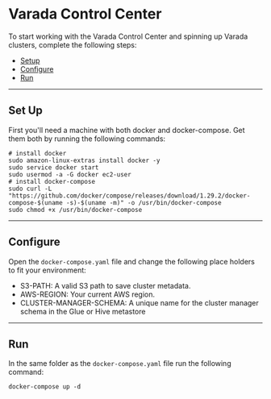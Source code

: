 # Varada Control Center
To start working with the Varada Control Center and spinning up Varada clusters, complete the following steps:
 - [Setup](#set-up)
 - [Configure](#Configure)
 - [Run](#Run)
---
## Set Up
First you'll need a machine with both docker and docker-compose.
Get them both by running the following commands:
```
# install docker
sudo amazon-linux-extras install docker -y
sudo service docker start
sudo usermod -a -G docker ec2-user
# install docker-compose
sudo curl -L "https://github.com/docker/compose/releases/download/1.29.2/docker-compose-$(uname -s)-$(uname -m)" -o /usr/bin/docker-compose
sudo chmod +x /usr/bin/docker-compose
```
---
## Configure
Open the `docker-compose.yaml` file and change the following place holders to fit your environment:
- S3-PATH: A valid S3 path to save cluster metadata.
- AWS-REGION: Your current AWS region.
- CLUSTER-MANAGER-SCHEMA: A unique name for the cluster manager schema in the Glue or Hive metastore
---
## Run
In the same folder as the `docker-compose.yaml` file run the following command:
```
docker-compose up -d
```
